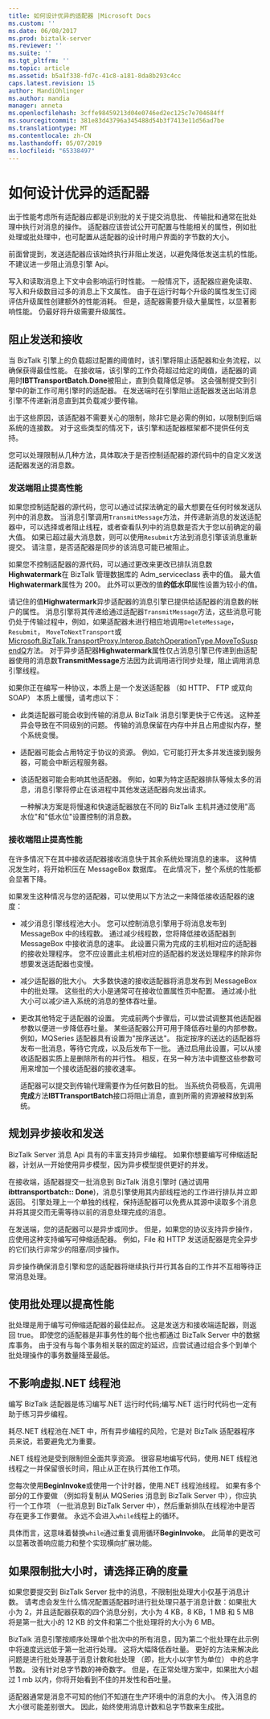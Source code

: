 ```yaml
---
title: 如何设计优异的适配器 |Microsoft Docs
ms.custom: ''
ms.date: 06/08/2017
ms.prod: biztalk-server
ms.reviewer: ''
ms.suite: ''
ms.tgt_pltfrm: ''
ms.topic: article
ms.assetid: b5a1f338-fd7c-41c8-a181-8da8b293c4cc
caps.latest.revision: 15
author: MandiOhlinger
ms.author: mandia
manager: anneta
ms.openlocfilehash: 3cffe98459213d04e0746ed2ec125c7e704684ff
ms.sourcegitcommit: 381e83d43796a345488d54b3f7413e11d56ad7be
ms.translationtype: MT
ms.contentlocale: zh-CN
ms.lasthandoff: 05/07/2019
ms.locfileid: "65338497"
---
```

# <a name="how-to-design-a-performant-adapter"></a>如何设计优异的适配器
出于性能考虑所有适配器应都是识别批的关于提交消息批、 传输批和通常在批处理中执行对消息的操作。 适配器应该尝试公开可配置与性能相关的属性，例如批处理或批处理中，也可配置从适配器的设计时用户界面的字节数的大小。  
  
 前面曾提到，发送适配器应该始终执行非阻止发送，以避免降低发送主机的性能。 不建议进一步阻止消息引擎 Api。  
  
 写入和读取消息上下文中会影响运行时性能。 一般情况下，适配器应避免读取、 写入和升级数目过多的消息上下文属性。 由于在运行时每个升级的属性发生订阅评估升级属性创建额外的性能消耗。 但是，适配器需要升级大量属性，以显著影响性能。 仍最好将升级需要升级属性。  
  
## <a name="throttle-send-and-receive"></a>阻止发送和接收  
 当 BizTalk 引擎上的负载超过配置的阈值时，该引擎将阻止适配器和业务流程，以确保获得最佳性能。 在接收端，该引擎的工作负荷超过给定的阈值，适配器的调用时**IBTTransportBatch.Done**被阻止，直到负载降低足够。 这会强制提交到引擎中的新工作可用引擎时的适配器。 在发送端时在引擎阻止适配器发送出站消息引擎不传递新消息直到其负载减少要传输。  
  
 出于这些原因，该适配器不需要关心的限制，除非它是必需的例如，以限制到后端系统的连接数。 对于这些类型的情况下，该引擎和适配器框架都不提供任何支持。  
  
 您可以处理限制从几种方法，具体取决于是否控制适配器的源代码中的自定义发送适配器发送的消息数。  
  
### <a name="send-side-throttling-improves-performance"></a>发送端阻止提高性能  
 如果您控制适配器的源代码，您可以通过试探法确定的最大想要在任何时候发送队列中的消息数。 当消息引擎调用`TransmitMessage`方法，并传递新消息的发送适配器中，可以选择或者阻止线程，或者查看队列中的消息数是否大于您以前确定的最大值。 如果已超过最大消息数，则可以使用`Resubmit`方法到消息引擎该消息重新提交。 请注意，是否适配器是同步的该消息可能已被阻止。  
  
 如果您不控制适配器的源代码，可以通过更改来更改已排队消息数**Highwatermark**在 BizTalk 管理数据库的 Adm_serviceclass 表中的值。 最大值**Highwatermark**属性为 200。 此外可以更改的值**的低水印**属性设置为较小的值。  
  
 请记住的值**Highwatermark**异步适配器的消息引擎已提供给适配器的消息数的帐户的属性。 消息引擎将其传递给通过适配器`TransmitMessage`方法，这些消息可能仍处于传输过程中，例如，如果适配器未进行相应地调用`DeleteMessage`， `Resubmit`， `MoveToNextTransport`或[Microsoft.BizTalk.TransportProxy.Interop.BatchOperationType.MoveToSuspendQ](http://msdn.microsoft.com/library/microsoft.biztalk.transportproxy.interop.batchoperationtype.aspx)方法。 对于异步适配器**Highwatermark**属性仅占消息引擎已传递到由适配器使用的消息数**TransmitMessage**方法因为此调用进行同步处理，阻止调用消息引擎线程。  
  
 如果你正在编写一种协议，本质上是一个发送适配器 （如 HTTP、 FTP 或双向 SOAP） 本质上缓慢，请考虑以下：  
  
- 此类适配器可能会收到传输的消息从 BizTalk 消息引擎更快于它传送。 这种差异会导致在不同级别的问题。 传输的消息保留在内存中并且占用虚拟内存，整个系统变慢。  
  
- 适配器可能会占用特定于协议的资源。 例如，它可能打开太多并发连接到服务器，可能会中断远程服务器。  
  
- 该适配器可能会影响其他适配器。 例如，如果为特定适配器排队等候太多的消息，消息引擎将停止在该进程中其他发送适配器向发出请求。  
  
  一种解决方案是将慢速和快速适配器放在不同的 BizTalk 主机并通过使用"高水位"和"低水位"设置控制的消息数。  
  
### <a name="receive-side-throttling-improves-performance"></a>接收端阻止提高性能  
 在许多情况下在其中接收适配器接收消息快于其余系统处理消息的速率。 这种情况发生时，将开始积压在 MessageBox 数据库。 在此情况下，整个系统的性能都会显著下降。  
  
 如果发生这种情况与您的适配器，可以使用以下方法之一来降低接收适配器的速度：  
  
- 减少消息引擎线程池大小。 您可以控制消息引擎用于将消息发布到 MessageBox 中的线程数。 通过减少线程数，您将降低接收适配器到 MessageBox 中接收消息的速率。 此设置只需为完成的主机相对应的适配器的接收处理程序。 您不应设置此主机相对应的适配器的发送处理程序的除非你想要发送适配器也变慢。  
  
- 减少适配器的批大小。 大多数快速的接收适配器将消息发布到 MessageBox 中的批处理。 这些批的大小是通常可在接收位置属性页中配置。 通过减小批大小可以减少进入系统的消息的整体吞吐量。  
  
- 更改其他特定于适配器的设置。 完成前两个步骤后，可以尝试调整其他适配器参数以便进一步降低吞吐量。 某些适配器公开可用于降低吞吐量的内部参数。 例如，MQSeries 适配器具有设置为"按序送达"。 指定按序的送达的适配器将发布一批消息，等待它完成，以及后发布下一批。 通过启用此设置，可以从接收适配器实质上是删除所有的并行性。 相反，在另一种方法中调整这些参数可用来增加一个接收适配器的接收速率。  
  
  适配器可以提交到传输代理需要作为任何数目的批。 当系统负荷极高，先调用**完成**方法**IBTTransportBatch**接口将阻止消息，直到所需的资源被释放到系统。  
  
## <a name="plan-for-asynchronous-receive-and-send"></a>规划异步接收和发送  
 BizTalk Server 消息 Api 具有的丰富支持异步编程。 如果你想要编写可伸缩适配器，计划从一开始使用异步模型，因为异步模型提供更好的并发。  
  
 在接收端，适配器提交一批消息到 BizTalk 消息引擎时 (通过调用**ibttransportbatch:: Done**)，消息引擎使用其内部线程池的工作进行排队并立即返回。 引擎处理上一个单独的线程，保持适配器可以免费从其源中读取多个消息并将其提交而无需等待以前的消息处理完成的消息。  
  
 在发送端，您的适配器可以是异步或同步。 但是，如果您的协议支持异步操作，应使用这种支持编写可伸缩适配器。 例如，File 和 HTTP 发送适配器是完全异步的它们执行非常少的阻塞/同步操作。  
  
 异步操作确保消息引擎和您的适配器将继续执行并行其各自的工作并不互相等待正常消息处理。  
  
## <a name="use-batching-to-improve-performance"></a>使用批处理以提高性能  
 批处理是用于编写可伸缩适配器的最佳起点。 这是发送方和接收端适配器，则返回 true。 即使您的适配器是非事务性的每个批也都通过 BizTalk Server 中的数据库事务。 由于没有与每个事务相关联的固定的延迟，应尝试通过组合多个到单个批处理操作的事务数量降至最低。  
  
## <a name="do-not-starve-the-net-thread-pool"></a>不影响虚拟.NET 线程池  
 编写 BizTalk 适配器是练习编写.NET 运行时代码;编写.NET 运行时代码也一定有助于练习异步编程。  
  
 耗尽.NET 线程池在.NET 中，所有异步编程的风险，它是对 BizTalk 适配器程序员来说，若要避免尤为重要。  
  
 .NET 线程池是受到限制但全面共享资源。 很容易地编写代码，使用.NET 线程池线程之一并保留很长时间，阻止从正在执行其他工作项。  
  
 您每次使用**BeginInvoke**或使用一个计时器，使用.NET 线程池线程。 如果有多个部分的工作要做 （例如将复制从 MQSeries 消息到 BizTalk Server 中），你应执行一个工作项 （一批消息到 BizTalk Server 中），然后重新排队在线程池中是否存在更多工作要做。 永远不会进入`while`线程上的循环。  
  
 具体而言，这意味着替换`while`通过重复调用循环**BeginInvoke**。 此简单的更改可以显著改善响应能力和整个实现横向扩展功能。  
  
## <a name="choose-the-right-measurement-when-limiting-batch-size"></a>如果限制批大小时，请选择正确的度量  
 如果您要提交到 BizTalk Server 批中的消息，不限制批处理大小仅基于消息计数。 请考虑会发生什么情况配置适配器时进行批处理只基于消息计数：如果批大小为 2，并且适配器获取的四个消息分别，大小为 4 KB，8 KB，1 MB 和 5 MB 将是第一批大小的 12 KB 的文件和第二个批处理将的大小为 6 MB。  
  
 BizTalk 消息引擎按顺序处理单个批次中的所有消息，因为第二个批处理在此示例中将速度远远低于第一批进行处理。 这将大幅降低吞吐量。 更好的方法来解决此问题是进行批处理基于消息计数和批处理 （即，批大小以字节为单位） 中的总字节数。 没有针对总字节数的神奇数字。 但是，在正常处理方案中，如果批大小超过 1 mb 以内，你将开始看到不佳的并发性和吞吐量。  
  
 适配器通常是消息不可知的他们不知道在生产环境中的消息的大小。 传入消息的大小很可能差别很大。 因此，始终使用消息计数和总字节数来生成批。